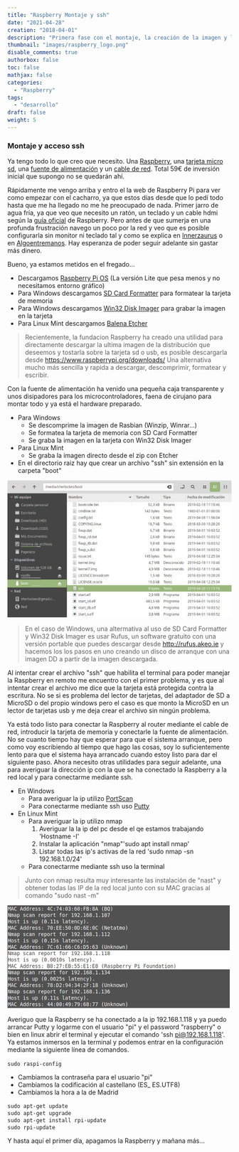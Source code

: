 ```yaml
---
title: "Raspberry Montaje y ssh"
date: "2021-04-28"
creation: "2018-04-01"
description: "Primera fase con el montaje, la creación de la imagen y la habilitación del acceso ssh"
thumbnail: "images/raspberry_logo.png"
disable_comments: true
authorbox: false
toc: false
mathjax: false
categories:
  - "Raspberry"
tags:
  - "desarrollo"
draft: false
weight: 5
---
```

### Montaje y acceso ssh
Ya tengo todo lo que creo que necesito.  Una [Raspberry], una [tarjeta micro sd], una [fuente de alimentación] y un [cable de red].  Total 59€ de inversión inicial que supongo no se quedarán ahí.

<!--more-->

Rápidamente me vengo arriba y entro el la web de Raspberry Pi para ver como empezar con el cacharro, ya que estos días desde que lo pedí todo hasta que me ha llegado no me he preocupado de nada.  Primer jarro de agua fría, ya que veo que necesito un ratón, un teclado y un cable hdmi según la [guía oficial] de Raspberry.  Pero antes de que sumerja en una profunda frustración navego un poco por la red y veo que es posible configurarla sin monitor ni teclado tal y como se explica en [Innerzaurus] o en [Algoentremanos].  Hay esperanza de poder seguir adelante sin gastar más dinero.

Bueno, ya estamos metidos en el fregado...

* Descargamos [Raspberry Pi OS] (La versión Lite que pesa menos y no necesitamos entorno gráfico)
* Para Windows descargamos [SD Card Formatter] para formatear la tarjeta de memoria
* Para Windows descargamos [Win32 Disk Imager] para grabar la imagen en la tarjeta
* Para Linux Mint descargamos [Balena Etcher]

> Recientemente, la fundacion Raspberry ha creado una utilidad para directamente descargar la ultima imagen de la distribución que deseemos y tostarla sobre la tarjeta sd o usb, es posible descargarla desde https://www.raspberrypi.org/downloads/ Una alternativa mucho más sencilla y rapida a descargar, descomprimir, formatear y escribir.

Con la fuente de alimentación ha venido una pequeña caja transparente y unos disipadores para los microcontroladores, faena de cirujano para montar todo y ya está el hardware preparado.

* Para Windows
  * Se descomprime la imagen de Rasbian (Winzip, Winrar...)
  * Se formatea la tarjeta de memoria con SD Card Formatter
  * Se graba la imagen en la tarjeta con Win32 Disk Imager
* Para Linux Mint
  * Se graba la imagen directo desde el zip con Etcher
* En el directorio raiz hay que crear un archivo "ssh" sin extensión en la carpeta "boot"

![Imagen_01]

> En el caso de Windows, una altermativa al uso de SD Card Formatter y Win32 Disk Imager es usar Rufus, un software gratuito con una versión portable que puedes descargar desde http://rufus.akeo.ie y hacemos los los pasos en uno creando un disco de arranque con una imagen DD a partir de la imagen descargada.

Al intentar crear el archivo "ssh" que habilita el terminal para poder manejar la Raspberry en remoto me encuentro con el primer problema, y es que al intentar crear el archivo me dice que la tarjeta está protegida contra la escritura.  No se si es problema del lector de tarjetas, del adaptador de SD a MicroSD o del propio windows pero el caso es que monto la MicroSD en un lector de tarjetas usb y me deja crear el archivo sin ningún problema.

Ya está todo listo para conectar la Raspberry al router mediante el cable de red, introducir la tarjeta de memoria y conectarle la fuente de alimentación.  No se cuanto tiempo hay que esperar para que el sistema arranque, pero como voy escribiendo al tiempo que hago las cosas, soy lo suficientemente lento para que el sistema haya arrancado cuando estoy listo para dar el siguiente paso.  Ahora necesito otras utilidades para seguir adelante, una para averiguar la dirección ip con la que se ha conectado la Raspberry a la red local y para conectarme mediante ssh.

* En Windows
  * Para averiguar la ip utilizo [PortScan]
  * Para conectarme mediante ssh uso [Putty]
* En Linux Mint
  * Para averiguar la ip utilizo nmap
    1. Averiguar la la ip del pc desde el qe estamos trabajando 'Hostname -I'
    1. Instalar la aplicación "nmap"'sudo apt install nmap'
    1. Listar todas las ip's activas de la red 'sudo nmap -sn 192.168.1.0/24'
  * Para conectarme mediante ssh uso la terminal
  
> Junto con nmap resulta muy interesante las instalación de "nast" y obtener todas las IP de la red local junto con su MAC gracias al comando "sudo nast -m"

![Imagen_02]

Averiguo que la Raspberry se ha conectado a la ip 192.168.1.118 y ya puedo arrancar Putty y logarme con el usuario "pi" y el password "raspberry" o bien en linux abrir el terminal y ejecutar el comando 'ssh pi@192.168.1.118'.  Ya estamos inmersos en la terminal y podemos entrar en la configuración mediante la siguiente línea de comandos.

`sudo raspi-config`

* Cambiamos la contraseña para el usuario "pi"
* Cambiamos la codificación al castellano (ES_ ES.UTF8)
* Cambiamos la hora a la de Madrid

```
sudo apt-get update
sudo apt-get upgrade
sudo apt-get install rpi-update
sudo rpi-update
```

Y hasta aquí el primer día, apagamos la Raspberry y mañana más...

[Algoentremanos]: http://algoentremanos.com/raspberry-pi-2-raspberry-pi-b-como-configurar-tu-nueva-raspberry-pi-sin-teclados-o-pantallas-extra
[Balena Etcher]: https://www.balena.io/?ref=etcher
[cable de red]: https://www.amazon.es/gp/product/B001U3ZRBS/ref=oh_aui_detailpage_o00_s01?ie=UTF8&psc=1
[fuente de alimentación]: https://www.amazon.es/gp/product/B01DDFFOYK/ref=oh_aui_detailpage_o00_s01?ie=UTF8&psc=1
[guía oficial]: https://www.raspberrypi.org/learning/hardware-guide
[Innerzaurus]: https://www.innerzaurus.com/diy/raspberry-pi/configurar-una-raspberry-pi-sin-monitor-ni-teclado
[PortScan]: http://www.the-sz.com/products/portscan
[Putty]: http://www.putty.org
[Raspberry]: https://www.amazon.es/gp/product/B01CD5VC92/ref=oh_aui_detailpage_o00_s01?ie=UTF8&psc=1
[Raspberry Pi OS]: https://www.raspberrypi.org/software/operating-systems/
[SD Card Formatter]: https://www.sdcard.org/downloads/formatter_4
[tarjeta micro sd]: https://www.amazon.es/gp/product/B013UDL58E/ref=oh_aui_detailpage_o00_s00?ie=UTF8&psc=1
[Win32 Disk Imager]: https://sourceforge.net/projects/win32diskimager

[Imagen_01]: /images/20180401_raspberry_montaje_ssh_01.jpg
[Imagen_02]: /images/20180401_raspberry_montaje_ssh_02.jpg
